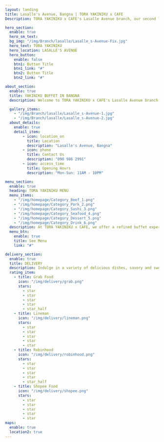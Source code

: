 ```yaml
---
layout: landing
title: Lasalle's Avenue, Bangna | TORA YAKINIKU x CAFE
Description: TORA YAKINIKU x CAFE's Lasalle Avenue branch, our second location that opened in 2018 as part of the Lasalle Avenue Phase 1 project.

hero_section:
  enable: true
  hero_sm_text: 
  bg_img: "/img/Branch/lasalle/Lasalle_s-Avenue-Fix.jpg"
  hero_text: TORA YAKINIKU
  hero_location: LASALLE'S AVENUE
  hero_button:
    enable: false
    btn1: Button Title
    btn1_link: "#"
    btn2: Button Title
    btn2_link: "#"

about_section:
  enable: true
  title: YAKINIKU BUFFET IN BANGNA
  description: Welcome to TORA YAKINIKU x CAFE's Lasalle Avenue branch, our second location that opened in 2018 as part of the Lasalle Avenue Phase 1 project. Our modern buffet-style yakiniku restaurant is located at building no. D001 - D003, and features 18 tables to accommodate up to 80 guests at a time. Getting to our restaurant is easy, with the BTS Bearing train station nearby and public transport options available that can take you here in just 10 minutes.

  gallery_items:
    - "/img/Branch/lasalle/Lasalle_s-Avenue-1.jpg"
    - "/img/Branch/lasalle/Lasalle_s-Avenue-2.jpg"
  about_details:
    enable: true
    detail_item:
        - icon: location_on
          title: Location
          description: "Lasalle's Avenue, Bangna"
        - icon: phone
          title: Contact Us
          description: "090 986 2991"
        - icon: access_time
          title: Opening Hours
          description: "Mon-Sun: 11AM - 10PM"

menu_section:
  enable: true
  heading: TORA YAKINIKU MENU
  menu_items:
    - "/img/homepage/Category_Beef_1.png"
    - "/img/homepage/Category_Pork_2.png"
    - "/img/homepage/Category_Sushi_3.png"
    - "/img/homepage/Category_Seafood_4.png"
    - "/img/homepage/Category_Dessert_5.png"
    - "/img/homepage/Category_Drink_6.png"
  description: At TORA YAKINIKU x CAFE, we offer a refined buffet experience that focuses on using carefully selected ingredients and the skill of our chefs and patissiers. Every dish is created to be a part of your special moments, whether you're enjoying our Yakiniku grill, sushi, or sashimi. Come and experience the difference at TORA YAKINIKU x CAFE.
  menu_btn:
    enable: true
    title: See Menu
    link: "#"

delivery_section:
  enable: true
  title: DELIVERY
  description: Indulge in a variety of delicious dishes, savory and sweet, at TORA YAKINIKU x CAFE. Our menu includes a full grill set with premium Wagyu To Go and a ready-to-eat selection of Sushi, Sashimi, Donburi, and Premium Box options at a great value. Whether at home or in the office, our meals are perfect for any occasion. Find us on all the leading food delivery apps with varying promotions to choose from. Satisfy your cravings with our mouthwatering dishes today!
  rating_item:
    - title: Grab Food
      icon: "/img/delivery/grab.png"
      stars:
        - star
        - star
        - star
        - star
        - star_half
    - title: Lineman
      icon: "/img/delivery/lineman.png"
      stars:
        - star
        - star
        - star
        - star
        - star
    - title: Robinhood
      icon: "/img/delivery/robinhood.png"
      stars:
        - star
        - star
        - star
        - star
        - star_half
    - title: Shopee Food
      icon: "/img/delivery/shopee.png"
      stars:
        - star
        - star
        - star
        - star
        - star
maps:
  enable: true
  location2: true
---
```

